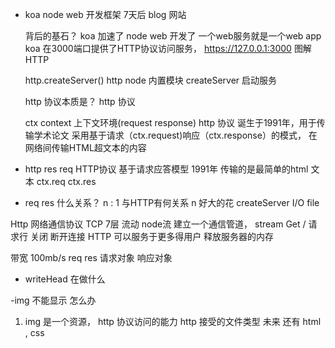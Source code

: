 - koa node web 开发框架
  7天后 blog 网站

  背后的基石？
  koa 加速了 node web 开发了 一个web服务就是一个web app
  koa 在3000端口提供了HTTP协议访问服务，
  https://127.0.0.1:3000  图解HTTP

  http.createServer()
  http  node  内置模块  createServer  启动服务

  http 协议本质是？
  http 协议

  ctx context 上下文环境(request response)
  http 协议 诞生于1991年，用于传输学术论文
  采用基于请求（ctx.request)响应（ctx.response）的模式，
  在网络间传输HTML超文本的内容

- http res req 
 HTTP协议 基于请求应答模型 1991年 传输的是最简单的html 文本
 ctx.req  ctx.res

- req res  什么关系？
 n : 1  与HTTP有何关系
 n 好大的花
 createServer  I/O file

 Http 网络通信协议  TCP  7层
 流动 node流
 建立一个通信管道， stream 
 Get / 请求行
 关闭 断开连接   HTTP 可以服务于更多得用户
 释放服务器的内存

 带宽 100mb/s
req res 请求对象 响应对象
- writeHead 在做什么

-img 不能显示 怎么办
1.  img 是一个资源， http 协议访问的能力
http 接受的文件类型 未来 还有 html , css
